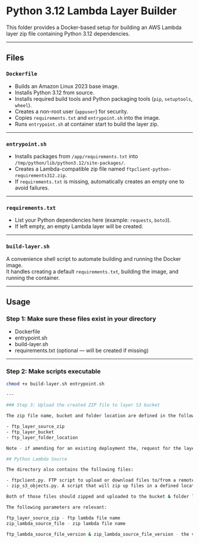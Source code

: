 
# Python 3.12 Lambda Layer Builder

This folder provides a Docker-based setup for building an AWS Lambda layer zip file containing Python 3.12 dependencies.

---

## Files

### `Dockerfile`
- Builds an Amazon Linux 2023 base image.
- Installs Python 3.12 from source.
- Installs required build tools and Python packaging tools (`pip`, `setuptools`, `wheel`).
- Creates a non-root user (`appuser`) for security.
- Copies `requirements.txt` and `entrypoint.sh` into the image.
- Runs `entrypoint.sh` at container start to build the layer zip.

---

### `entrypoint.sh`
- Installs packages from `/app/requirements.txt` into `/tmp/python/lib/python3.12/site-packages/`.
- Creates a Lambda-compatible zip file named `ftpclient-python-requirements312.zip`.
- If `requirements.txt` is missing, automatically creates an empty one to avoid failures.

---

### `requirements.txt`
- List your Python dependencies here (example: `requests`, `boto3`).
- If left empty, an empty Lambda layer will be created.

---

### `build-layer.sh`
A convenience shell script to automate building and running the Docker image.  
It handles creating a default `requirements.txt`, building the image, and running the container.

---

## Usage

### Step 1: Make sure these files exist in your directory

- Dockerfile
- entrypoint.sh
- build-layer.sh
- requirements.txt (optional — will be created if missing)

---

### Step 2: Make scripts executable

```bash
chmod +x build-layer.sh entrypoint.sh

---

### Step 3: Upload the created ZIP file to layer S3 bucket

The zip file name, bucket and folder location are defined in the following parameters in application_variables.json:

- ftp_layer_source_zip
- ftp_layer_bucket
- ftp_layer_folder_location

Note - if amending for an existing deployment the, request for the layer resource to be “tainted” (ask the Modernisation Platform Team via the ask channel to do this) and then re-run the GitHub workflow for the environment in question. The layer will then be recreated using the updated python libs.

## Python Lambda Source

The directory also contains the following files:

- ftpclient.py. FTP script to upload or download files to/from a remote sftp host.
- zip_s3_objects.py. A script that will zip up files in a defined location.

Both of those files should zipped and uploaded to the bucket & folder location as mentioned above. 

The following parameters are relevant:

ftp_layer_source_zip - ftp lambda file name
zip_lambda_source_file - zip lambda file name

ftp_lambda_source_file_version & zip_lambda_source_file_version - the version IDs from the s3 bucket objects.

